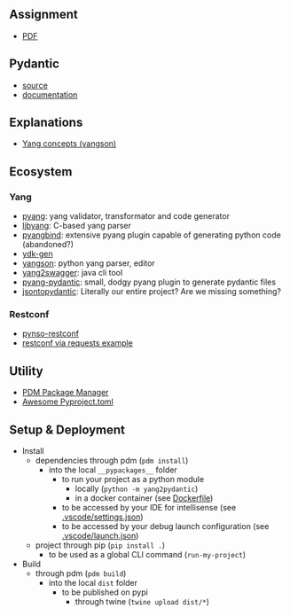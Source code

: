 ## Assignment
- [PDF](https://gitlab.ost.ch/ins-stud/model-driven-network-automation/assignment/-/jobs/618674/artifacts/file/Make-Model-Driven-Network-Automation-Pythonic_v1.0.pdf)

## Pydantic
- [source](https://github.com/pydantic/pydantic)
- [documentation](https://pydantic-docs.helpmanual.io/)

## Explanations
- [Yang concepts (yangson)](https://yangson.labs.nic.cz/concepts-terms.html)

## Ecosystem
### Yang
- [pyang](https://github.com/mbj4668/pyang): yang validator, transformator and code generator
- [libyang](https://github.com/CESNET/libyang): C-based yang parser
- [pyangbind](https://github.com/robshakir/pyangbind): extensive pyang plugin capable of generating python code (abandoned?)
- [ydk-gen](https://github.com/CiscoDevNet/ydk-gen)
- [yangson](https://github.com/CZ-NIC/yangson): python yang parser, editor
- [yang2swagger](https://github.com/bartoszm/yang2swagger): java cli tool
- [pyang-pydantic](https://github.com/karlnewell/pyang-pydantic): small, dodgy pyang plugin to generate pydantic files
- [jsontopydantic](https://github.com/brokenloop/jsontopydantic): Literally our entire project? Are we missing something?
### Restconf
- [pynso-restconf](https://github.com/workfloworchestrator/pynso-restconf)
- [restconf via requests example](https://github.com/twr14152/Network-Automation-Scripts_Python3/tree/master/restconf)

## Utility
- [PDM Package Manager](https://pdm.fming.dev/)
- [Awesome Pyproject.toml](https://github.com/carlosperate/awesome-pyproject)

## Setup & Deployment
- Install
    - dependencies through pdm (`pdm install`)
        - into the local `__pypackages__` folder
            - to run your project as a python module
                - locally (`python -m yang2pydantic`)
                - in a docker container (see [Dockerfile](./Dockerfile))
            - to be accessed by your IDE for intellisense (see [.vscode/settings.json](./.vscode/settings.json))
            - to be accessed by your debug launch configuration (see [.vscode/launch.json](./.vscode/launch.json))
    - project through pip (`pip install .`)
        - to be used as a global CLI command (`run-my-project`)
- Build
    - through pdm (`pdm build`)
        - into the local `dist` folder
            - to be published on pypi
                - through twine (`twine upload dist/*`)
